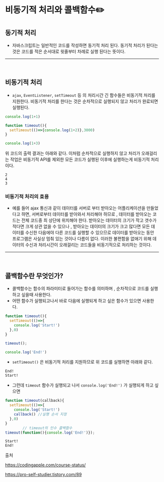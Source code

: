 # 비동기적 처리와 콜백함수✏️

##  동기적 처리 
- 자바스크립트는 일반적인 코드를 작성하면 동기적 처리 된다. 동기적 처리가 된다는 것은 코드를 적은 순서대로 윗줄부터 차례로 실행 된다는 뜻이다. 
---
<br>

## 비동기적 처리 
- `ajax`, `EventListener`, `setTimeout` 등 의 처리시간 긴 함수들은 비동기적 처리를 지원한다. 비동기적 처리를 한다는 것은 순차적으로 실행되지 않고 처리가 완료되면 실행된다. 

```javascript
console.log(1+1)

function timeout(){
  setTimeout(()=>{console.log(1+2)},3000)
}

console.log(1+3)
```

위 코드의 출력 결과는 아래와 같다. 이처럼 순차적으로 실행하지 않고 처리가 오래걸리는 작업은 비동기적 API를 제외한 모든 코드가 실행된 이후에 실행하는게 비동기적 처리이다.

```text
2
4
3
```
### 비동기적 처리의 효용
- 예를 들어 ajax 통신과 같이 데이터를 서버로 부터 받아오는 어플리케이션을 만들었다고 하면, 서버로부터 데이터를 받아와서 처리해야 하므로 , 데이터를 받아오는 코드는 전체 코드중 최 상단에 위치해야 한다. 받아오는 데이터의 크기가 작고 갯수가 적다면 크게 상관 없을 수 있으나 , 받아오는 데이터의 크기가 크고 많다면 모든 데이터를 수신한 다음에야 다른 코드를 실행할 수 있으므로 데이터를 받아오는 동안 프로그램은 사실상 멈춰 있는 것이나 다름이 없다. 이러한 불편함을 없애기 위해 데이터의 수신과 처리시간이 오래걸리는 코드들을 비동기적으로 처리하는 것이다. 
---
<br>

## 콜백함수란 무엇인가?
- 콜백함수는 함수의 파라미터로 들어가는 함수를 의미하며 , 순차적으로 코드를 실행하고 싶을때 사용한다. 
- 어떤 함수가 실행되고나서 바로 다음에 실행되게 하고 싶은 함수가 있으면 사용한다. 
```javascript
function timeout(){
  setTimeout(()=>{
    console.log('Start!')
  },0)
}

timeout();

console.log('End!')
```
- `setTimeout()` 은 비동기적 처리를 지원하므로 위 코드를 실행하면 아래와 같다. 

```text
End!
Start!
```

- 그런데 `timeout` 함수가 실행되고 나서 `console.log('End!')`  가 실행되게 하고 싶으면

```javascript
function timeout(callback){
  setTimeout(()=>{
    console.log('Start!')
    callback() //실행 순서 지정
  },0)
}
        // timeout의 인수 콜백함수
timeout(function(){console.log('End!')});
```
```text
Start!
End!
```


출처

https://codingapple.com/course-status/

https://pro-self-studier.tistory.com/89